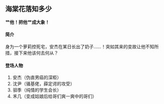 ## 海棠花落知多少
**艹他！把他艹成大象！**

#### 简介
身为一个萝莉控死宅，安杰在某日长出了奶子……！突如其来的变故让他不知所措，接下来他该何去何从？

#### 登场人物
1. 安杰（伪直男癌的深柜）
2. 沈尹（骚基佬，薛定谔的攻受）
3. 驲季（纯情的学生会长）
4. 禾几（变成姑娘后给哥们爽一爽中的哥们）
